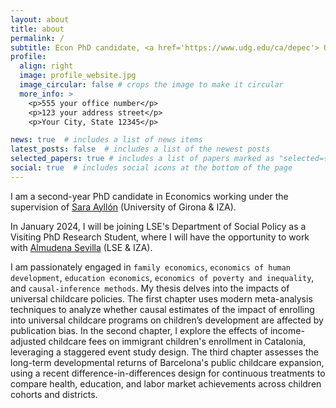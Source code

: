 ```yaml
---
layout: about
title: about
permalink: /
subtitle: Econ PhD candidate, <a href='https://www.udg.edu/ca/depec'> Universitat de Girona </a> (Spain)
profile:
  align: right
  image: profile_website.jpg
  image_circular: false # crops the image to make it circular
  more_info: >
    <p>555 your office number</p>
    <p>123 your address street</p>
    <p>Your City, State 12345</p>

news: true  # includes a list of news items
latest_posts: false  # includes a list of the newest posts
selected_papers: true # includes a list of papers marked as "selected={true}"
social: true  # includes social icons at the bottom of the page
---
```


I am a second-year PhD candidate in Economics working under the supervision of [Sara Ayllón](http://www.saraayllon.eu/)
(University of Girona & IZA).

In January 2024, I will be joining LSE's Department of Social Policy as a Visiting PhD Research Student,  where I will have the opportunity to work with
[Almudena Sevilla](https://www.lse.ac.uk/social-policy/people/academic-staff/Professor-Almudena-Sevilla) (LSE & IZA).

I am passionately engaged in `family economics`, `economics of human development`, `education economics`, `economics of poverty and inequality`, and `causal-inference methods`. My thesis delves into the impacts of universal childcare policies. The first chapter uses modern meta-analysis techniques to analyze whether causal estimates of the impact of enrolling into universal childcare programs on children’s development are affected by publication bias. In the second chapter, I explore the effects of income-adjusted childcare fees on immigrant children's enrollment in Catalonia, leveraging a staggered event study design. The third chapter assesses the long-term developmental returns of Barcelona's public childcare expansion, using a recent difference-in-differences design for continuous treatments to compare health, education, and labor market achievements across children cohorts and districts.
